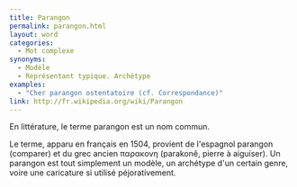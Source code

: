 ```yaml
---
title: Parangon
permalink: parangon.html
layout: word
categories:
  - Mot complexe
synonyms:
  - Modèle
  - Représentant typique. Archétype
examples:
  - "Cher parangon ostentatoire (cf. Correspondance)"
link: http://fr.wikipedia.org/wiki/Parangon
---
```


En littérature, le terme parangon est un nom commun.

Le terme, apparu en français en 1504, provient de l'espagnol parangon (comparer) et du grec ancien &#960;&#945;&#961;&#945;&#954;&#959;&#957;&#951; (parakonê, pierre à aiguiser).
Un parangon est tout simplement un modèle, un archétype d'un certain genre, voire une caricature si utilisé péjorativement.

